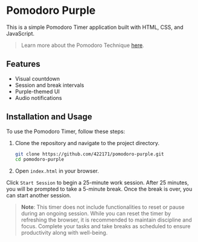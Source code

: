 # Pomodoro Purple

This is a simple Pomodoro Timer application built with HTML, CSS, and JavaScript.
> Learn more about the Pomodoro Technique [here](https://en.wikipedia.org/wiki/Pomodoro_Technique).

## Features
- Visual countdown
- Session and break intervals
- Purple-themed UI
- Audio notifications

## Installation and Usage

To use the Pomodoro Timer, follow these steps:

1. Clone the repository and navigate to the project directory.
    ```sh
    git clone https://github.com/422171/pomodoro-purple.git
    cd pomodoro-purple
    ```
2. Open `index.html` in your browser.

Click `Start Session` to begin a 25-minute work session. After 25 minutes, you will be prompted to take a 5-minute break. Once the break is over, you can start another session.

> **Note**: This timer does not include functionalities to reset or pause during an ongoing session. While you can reset the timer by refreshing the browser, it is recommended to maintain discipline and focus. Complete your tasks and take breaks as scheduled to ensure productivity along with well-being.